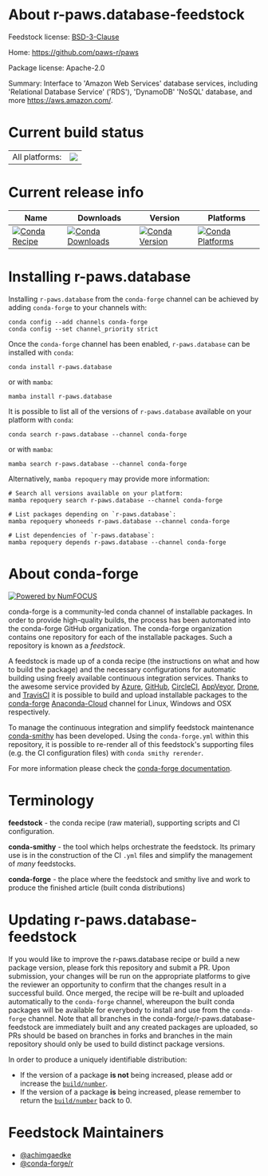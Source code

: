 About r-paws.database-feedstock
===============================

Feedstock license: [BSD-3-Clause](https://github.com/conda-forge/r-paws.database-feedstock/blob/main/LICENSE.txt)

Home: https://github.com/paws-r/paws

Package license: Apache-2.0

Summary: Interface to 'Amazon Web Services' database services, including 'Relational Database Service' ('RDS'), 'DynamoDB' 'NoSQL' database, and more <https://aws.amazon.com/>.

Current build status
====================


<table><tr><td>All platforms:</td>
    <td>
      <a href="https://dev.azure.com/conda-forge/feedstock-builds/_build/latest?definitionId=14236&branchName=main">
        <img src="https://dev.azure.com/conda-forge/feedstock-builds/_apis/build/status/r-paws.database-feedstock?branchName=main">
      </a>
    </td>
  </tr>
</table>

Current release info
====================

| Name | Downloads | Version | Platforms |
| --- | --- | --- | --- |
| [![Conda Recipe](https://img.shields.io/badge/recipe-r--paws.database-green.svg)](https://anaconda.org/conda-forge/r-paws.database) | [![Conda Downloads](https://img.shields.io/conda/dn/conda-forge/r-paws.database.svg)](https://anaconda.org/conda-forge/r-paws.database) | [![Conda Version](https://img.shields.io/conda/vn/conda-forge/r-paws.database.svg)](https://anaconda.org/conda-forge/r-paws.database) | [![Conda Platforms](https://img.shields.io/conda/pn/conda-forge/r-paws.database.svg)](https://anaconda.org/conda-forge/r-paws.database) |

Installing r-paws.database
==========================

Installing `r-paws.database` from the `conda-forge` channel can be achieved by adding `conda-forge` to your channels with:

```
conda config --add channels conda-forge
conda config --set channel_priority strict
```

Once the `conda-forge` channel has been enabled, `r-paws.database` can be installed with `conda`:

```
conda install r-paws.database
```

or with `mamba`:

```
mamba install r-paws.database
```

It is possible to list all of the versions of `r-paws.database` available on your platform with `conda`:

```
conda search r-paws.database --channel conda-forge
```

or with `mamba`:

```
mamba search r-paws.database --channel conda-forge
```

Alternatively, `mamba repoquery` may provide more information:

```
# Search all versions available on your platform:
mamba repoquery search r-paws.database --channel conda-forge

# List packages depending on `r-paws.database`:
mamba repoquery whoneeds r-paws.database --channel conda-forge

# List dependencies of `r-paws.database`:
mamba repoquery depends r-paws.database --channel conda-forge
```


About conda-forge
=================

[![Powered by
NumFOCUS](https://img.shields.io/badge/powered%20by-NumFOCUS-orange.svg?style=flat&colorA=E1523D&colorB=007D8A)](https://numfocus.org)

conda-forge is a community-led conda channel of installable packages.
In order to provide high-quality builds, the process has been automated into the
conda-forge GitHub organization. The conda-forge organization contains one repository
for each of the installable packages. Such a repository is known as a *feedstock*.

A feedstock is made up of a conda recipe (the instructions on what and how to build
the package) and the necessary configurations for automatic building using freely
available continuous integration services. Thanks to the awesome service provided by
[Azure](https://azure.microsoft.com/en-us/services/devops/), [GitHub](https://github.com/),
[CircleCI](https://circleci.com/), [AppVeyor](https://www.appveyor.com/),
[Drone](https://cloud.drone.io/welcome), and [TravisCI](https://travis-ci.com/)
it is possible to build and upload installable packages to the
[conda-forge](https://anaconda.org/conda-forge) [Anaconda-Cloud](https://anaconda.org/)
channel for Linux, Windows and OSX respectively.

To manage the continuous integration and simplify feedstock maintenance
[conda-smithy](https://github.com/conda-forge/conda-smithy) has been developed.
Using the ``conda-forge.yml`` within this repository, it is possible to re-render all of
this feedstock's supporting files (e.g. the CI configuration files) with ``conda smithy rerender``.

For more information please check the [conda-forge documentation](https://conda-forge.org/docs/).

Terminology
===========

**feedstock** - the conda recipe (raw material), supporting scripts and CI configuration.

**conda-smithy** - the tool which helps orchestrate the feedstock.
                   Its primary use is in the construction of the CI ``.yml`` files
                   and simplify the management of *many* feedstocks.

**conda-forge** - the place where the feedstock and smithy live and work to
                  produce the finished article (built conda distributions)


Updating r-paws.database-feedstock
==================================

If you would like to improve the r-paws.database recipe or build a new
package version, please fork this repository and submit a PR. Upon submission,
your changes will be run on the appropriate platforms to give the reviewer an
opportunity to confirm that the changes result in a successful build. Once
merged, the recipe will be re-built and uploaded automatically to the
`conda-forge` channel, whereupon the built conda packages will be available for
everybody to install and use from the `conda-forge` channel.
Note that all branches in the conda-forge/r-paws.database-feedstock are
immediately built and any created packages are uploaded, so PRs should be based
on branches in forks and branches in the main repository should only be used to
build distinct package versions.

In order to produce a uniquely identifiable distribution:
 * If the version of a package **is not** being increased, please add or increase
   the [``build/number``](https://docs.conda.io/projects/conda-build/en/latest/resources/define-metadata.html#build-number-and-string).
 * If the version of a package **is** being increased, please remember to return
   the [``build/number``](https://docs.conda.io/projects/conda-build/en/latest/resources/define-metadata.html#build-number-and-string)
   back to 0.

Feedstock Maintainers
=====================

* [@achimgaedke](https://github.com/achimgaedke/)
* [@conda-forge/r](https://github.com/conda-forge/r/)

